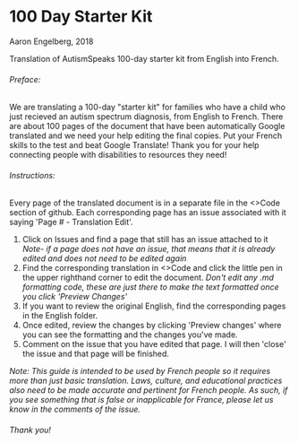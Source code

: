 # 100 Day Starter Kit

Aaron Engelberg, 2018

Translation of AutismSpeaks 100-day starter kit from English into French.

###### Preface:
We are translating a 100-day "starter kit" for families who have a child who just recieved an autism spectrum diagnosis, from English to French. There are about 100 pages of the document that have been automatically Google translated and we need your help editing the final copies. Put your French skills to the test and beat Google Translate! Thank you for your help connecting people with disabilities to resources they need!

###### Instructions:
Every page of the translated document is in a separate file in the <>Code section of github. Each corresponding page has an issue associated with it saying 'Page # - Translation Edit'.
  1) Click on Issues and find a page that still has an issue attached to it
  *Note- if a page does not have an issue, that means that it is already edited and does not need to be edited again*
  2) Find the corresponding translation in <>Code and click the little pen in the upper righthand corner to edit the document.
  *Don't edit any .md formatting code, these are just there to make the text formatted once you click 'Preview Changes'*
  3) If you want to review the original English, find the corresponding pages in the English folder.
  4) Once edited, review the changes by clicking 'Preview changes' where you can see the formatting and the changes you've made.
  5) Comment on the issue that you have edited that page. I will then 'close' the issue and that page will be finished.
  
*Note: This guide is intended to be used by French people so it requires more than just basic translation. Laws, culture, and educational practices also need to be made accurate and pertinent for French people. As such, if you see something that is false or inapplicable for France, please let us know in the comments of the issue.*

###### Thank you!
